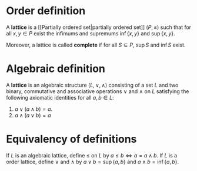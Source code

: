 # Order definition

A **lattice** is a [[Partially ordered set|partially ordered set]] $(P, \le)$ such that for all $x,y \in P$ exist the infimums and supremums $\inf\{x, y\}$ and $\sup\{x,y\}$. 

Moreover, a lattice is called **complete** if for all $S\subseteq P$, $\sup S$ and $\inf S$ exist.

# Algebraic definition

A **lattice** is an algebraic structure $(L, \lor, \land)$ consisting of a set $L$ and two binary, commutative and associative operations $\lor$ and $\land$ on $L$ satisfying the following axiomatic identities for all $a,b\in L$:
1. $a\lor (a\land b) = a$.
2. $a\land (a\lor b) = a$


# Equivalency of definitions

If $L$ is an algebraic lattice, define $\le$ on $L$ by $a\le b \iff a = a\land b$.
If $L$ is a order lattice, define $\lor$ and $\land$ by $a\lor b = \sup\{a, b\}$ and $a\land b = \inf\{a,b\}$.